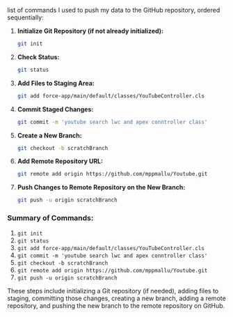  list of commands I used to push my data to the GitHub repository, ordered sequentially:

1. **Initialize Git Repository (if not already initialized):**
   ```bash
   git init
   ```

2. **Check Status:**
   ```bash
   git status
   ```

3. **Add Files to Staging Area:**
   ```bash
   git add force-app/main/default/classes/YouTubeController.cls
   ```

4. **Commit Staged Changes:**
   ```bash
   git commit -m 'youtube search lwc and apex conntroller class'
   ```

5. **Create a New Branch:**
   ```bash
   git checkout -b scratchBranch
   ```

6. **Add Remote Repository URL:**
   ```bash
   git remote add origin https://github.com/mppmallu/Youtube.git
   ```

7. **Push Changes to Remote Repository on the New Branch:**
   ```bash
   git push -u origin scratchBranch
   ```

### Summary of Commands:
1. `git init`
2. `git status`
3. `git add force-app/main/default/classes/YouTubeController.cls`
4. `git commit -m 'youtube search lwc and apex conntroller class'`
5. `git checkout -b scratchBranch`
6. `git remote add origin https://github.com/mppmallu/Youtube.git`
7. `git push -u origin scratchBranch`

These steps include initializing a Git repository (if needed), adding files to staging, committing those changes, creating a new branch, adding a remote repository, and pushing the new branch to the remote repository on GitHub.
